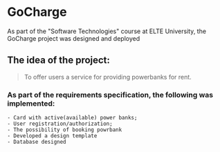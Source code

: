 # GoCharge
As part of the "Software Technologies" course at ELTE University, the GoCharge project was designed and deployed

## The idea of the project: 
> To offer users a service for providing powerbanks for rent.

### As part of the requirements specification, the following was implemented:

    - Card with active(available) power banks;
    - User registration/authorization;
    - The possibility of booking powrbank
    - Developed a design template
    - Database designed
